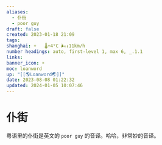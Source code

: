 ```yaml
---
aliases:
  - 仆街
  - poor guy
draft: false
created: 2023-01-18 21:09
tags: 
shanghai: ☀️   🌡️+4°C 🌬️↓11km/h
number headings: auto, first-level 1, max 6, _.1.1
links: 
banner_icon: ☀️
moc: loanword
up: "[[🌎Loanword🌏]]"
date: 2023-08-08 01:22:32
updated: 2024-01-05 10:07:46
---
```


# 仆街

粤语里的仆街是英文的 `poor guy` 的音译。哈哈，非常妙的音译。

